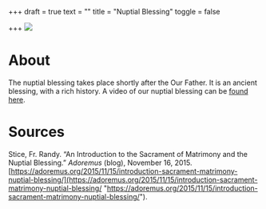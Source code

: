 +++
draft = true
text = ""
title = "Nuptial Blessing"
toggle = false

+++
![](/uploads/_MG_0505-min.JPG)

# About

The nuptial blessing takes place shortly after the Our Father. It is an ancient blessing, with a rich history. A video of our nuptial blessing can be [found here](https://www.youtube.com/watch?time_continue=1&v=f8CJjs2s6qg).

# Sources

Stice, Fr. Randy. “An Introduction to the Sacrament of Matrimony and the Nuptial Blessing.” _Adoremus_ (blog), November 16, 2015. [https://adoremus.org/2015/11/15/introduction-sacrament-matrimony-nuptial-blessing/](https://adoremus.org/2015/11/15/introduction-sacrament-matrimony-nuptial-blessing/ "https://adoremus.org/2015/11/15/introduction-sacrament-matrimony-nuptial-blessing/").